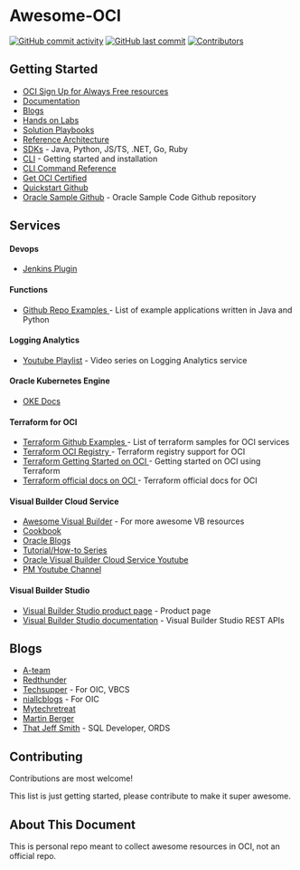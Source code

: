 
# Awesome-OCI

[![GitHub commit activity](https://img.shields.io/github/commit-activity/m/varunyn/awesome-oci)](https://github.com/varunyn/awesome-oci/commits/master)
[![GitHub last commit](https://img.shields.io/github/last-commit/varunyn/awesome-oci)](https://github.com/varunyn/awesome-oci/commits/master)
[![Contributors](https://img.shields.io/github/contributors/varunyn/awesome-oci)](https://github.com/varunyn/awesome-oci/graphs/contributors)


## Getting Started

- [OCI Sign Up for Always Free resources](https://www.oracle.com/cloud/free/)
- [Documentation](https://docs.oracle.com/en-us/iaas/Content/home.htm)
- [Blogs](https://blogs.oracle.com/cloud-infrastructure/)
- [Hands on Labs](https://apexapps.oracle.com/pls/apex/dbpm/r/livelabs/home)
- [Solution Playbooks](https://docs.oracle.com/solutions/?q=&cType=solution-playbook&sort=date-desc&lang=en)
- [Reference Architecture](https://docs.oracle.com/solutions/?type=reference-architectures&page=0&is=true&sort=0)
- [SDKs](https://docs.oracle.com/en-us/iaas/Content/API/Concepts/sdks.htm) - Java, Python, JS/TS, .NET, Go, Ruby
- [CLI](https://docs.oracle.com/en-us/iaas/Content/API/Concepts/cliconcepts.htm) - Getting started and installation
- [CLI Command Reference](https://docs.oracle.com/en-us/iaas/tools/oci-cli/2.26.1/oci_cli_docs/)
- [Get OCI Certified](https://www.oracle.com/cloud/iaas/training/)
- [Quickstart Github](https://github.com/oracle-quickstart/)
- [Oracle Sample Github](https://github.com/oracle-samples) - Oracle Sample Code Github repository

## Services

#### Devops

- [Jenkins Plugin](https://github.com/jenkinsci/oracle-cloud-infrastructure-devops-plugin)

#### Functions

- [Github Repo Examples ](https://github.com/oracle/oracle-functions-samples) - List of example applications written in Java and Python

#### Logging Analytics

- [Youtube Playlist](https://www.youtube.com/playlist?list=PLiuPvpy8QsiV_QT9A-pECFkK30yMJEXOu) - Video series on Logging Analytics service

#### Oracle Kubernetes Engine

- [OKE Docs](https://docs.oracle.com/en-us/iaas/Content/ContEng/home.htm)

#### Terraform for OCI

- [Terraform Github Examples ](https://github.com/terraform-providers/terraform-provider-oci/tree/master/examples) - List of terraform samples for OCI services
- [Terraform OCI Registry ](https://registry.terraform.io/providers/hashicorp/oci/latest) - Terraform registry support for OCI
- [Terraform Getting Started on OCI ](https://learn.hashicorp.com/collections/terraform/oci-get-started) - Getting started on OCI using Terraform
- [Terraform official docs on OCI ](https://registry.terraform.io/providers/hashicorp/oci/latest/docs) - Terraform official docs for OCI

#### Visual Builder Cloud Service
- [Awesome Visual Builder](./awesome-vbcs.md) - For more awesome VB resources
- [Cookbook](https://vbcookbook.oracle.com/)
- [Oracle Blogs](https://blogs.oracle.com/vbcs/)
- [Tutorial/How-to Series](https://docs.oracle.com/en/cloud/paas/app-builder-cloud/videos.html)
- [Oracle Visual Builder Cloud Service Youtube](https://www.youtube.com/c/OracleApplicationBuilderCloud/videos)
- [PM Youtube Channel](https://www.youtube.com/channel/UC1CuuEupvAodXXN0Xh_Tnsg)

#### Visual Builder Studio

- [Visual Builder Studio product page](https://docs.oracle.com/en-us/iaas/visual-builder-studio/index.html) - Product page
- [Visual Builder Studio documentation](https://docs.oracle.com/en/cloud/paas/visual-builder/visualbuilder-rest-apis/quick-start.html) - Visual Builder Studio REST APIs

## Blogs

- [A-team](https://www.ateam-oracle.com/)
- [Redthunder](https://redthunder.blog/)
- [Techsupper](https://www.techsupper.com/) - For OIC, VBCS
- [niallcblogs](http://niallcblogs.blogspot.com/) - For OIC 
- [Mytechretreat](https://mytechretreat.com/)
- [Martin Berger](https://www.martinberger.com/)
- [That Jeff Smith](https://www.thatjeffsmith.com/) - SQL Developer, ORDS

## Contributing

Contributions are most welcome!

This list is just getting started, please contribute to make it super awesome.

## About This Document

This is personal repo meant to collect awesome resources in OCI, not an official repo.
